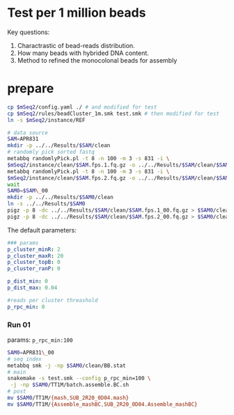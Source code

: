 # Test per 1 million beads
Key questions:
1. Charactrastic of bead-reads distribution.
2. How many beads with hybrided DNA content.
3. Method to refined the monocolonal beads for assembly

# prepare
```bash
cp $mSeq2/config.yaml ./ # and modified for test
cp $mSeq2/rules/beadCluster_1m.smk test.smk # then modified for test
ln -s $mSeq2/instance/REF

# data source
SAM=APR831
mkdir -p ../../Results/$SAM/clean
# randomly pick sorted fastq
metabbq randomlyPick.pl -t 8 -n 100 -m 3 -s 831 -i \
$mSeq2/instance/clean/$SAM.fps.1.fq.gz -o ../../Results/$SAM/clean/$SAM.fps.1 &
metabbq randomlyPick.pl -t 8 -n 100 -m 3 -s 831 -i \
$mSeq2/instance/clean/$SAM.fps.2.fq.gz -o ../../Results/$SAM/clean/$SAM.fps.2 &
wait
SAM0=$SAM\_00
mkdir -p ../../Results/$SAM0/clean
ln -s ../../Results/$SAM0
pigz -p 8 -dc ../../Results/$SAM/clean/$SAM.fps.1_00.fq.gz > $SAM0/clean/fastp.sort.1.fq &
pigz -p 8 -dc ../../Results/$SAM/clean/$SAM.fps.2_00.fq.gz > $SAM0/clean/fastp.sort.2.fq &
```
The default parameters:
```yaml
### params
p_cluster_minR: 2
p_cluster_maxR: 20
p_cluster_topB: 0
p_cluster_ranP: 0

p_dist_min: 0
p_dist_max: 0.04

#reads per cluster threashold
p_rpc_min: 0
```
### Run 01
params: `p_rpc_min:100`
```bash
SAM0=APR831\_00
# seq index
metabbq smk -j -np $SAM0/clean/BB.stat
# main
snakemake -s test.smk --config p_rpc_min=100 \
 -j -np $SAM0/TT1M/batch.assemble.BC.sh
# post
mv $SAM0/TT1M/{mash,SUB_2R20_0D04.mash}
mv $SAM0/TT1M/{Assemble_mashBC,SUB_2R20_0D04.Assemble_mashBC}

```
